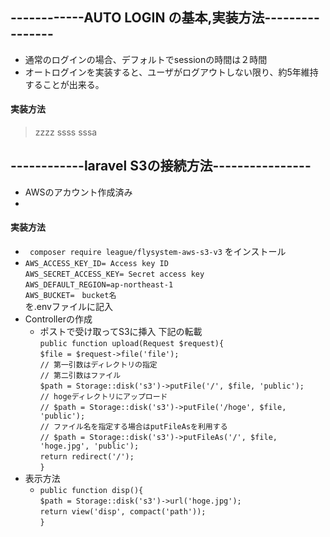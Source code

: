 ## ------------AUTO LOGIN の基本,実装方法----------------
- 通常のログインの場合、デフォルトでsessionの時間は２時間
- オートログインを実装すると、ユーザがログアウトしない限り、約5年維持することが出来る。

#### 実装方法
>zzzz
>ssss
>sssa
>
>
>

## ------------laravel S3の接続方法----------------
- AWSのアカウント作成済み
- 

#### 実装方法
 - ` composer require league/flysystem-aws-s3-v3` をインストール  
 - `AWS_ACCESS_KEY_ID= Access key ID`  
`AWS_SECRET_ACCESS_KEY= Secret access key`  
`AWS_DEFAULT_REGION=ap-northeast-1`  
`AWS_BUCKET=　bucket名`  
を.envファイルに記入  
 - Controllerの作成  
    - ポストで受け取ってS3に挿入 下記の転載  
  `public function upload(Request $request){`  
    `$file = $request->file('file');`  
    `// 第一引数はディレクトリの指定`  
    `// 第二引数はファイル`  
    `$path = Storage::disk('s3')->putFile('/', $file, 'public');`  
    `// hogeディレクトリにアップロード`  
    `// $path = Storage::disk('s3')->putFile('/hoge', $file, 'public');`  
    `// ファイル名を指定する場合はputFileAsを利用する`  
    `// $path = Storage::disk('s3')->putFileAs('/', $file, 'hoge.jpg', 'public');`  
    `return redirect('/');`  
 `}`  
 - 表示方法  
    - `public function disp(){`  
    `$path = Storage::disk('s3')->url('hoge.jpg');`  
    `return view('disp', compact('path'));`  
 `}`  
 
